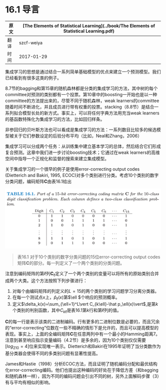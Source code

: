 # 16.1 导言

| 原文   | [The Elements of Statistical Learning](../book/The Elements of Statistical Learning.pdf) |
| ---- | ---------------------------------------- |
| 翻译   | szcf-weiya                               |
| 时间   | 2017-01-29                               |

集成学习的思想是通过结合一系列简单基础模型的优点来建立一个预测模型。我们已经看到有很多这类的例子。

8.7节的bagging和第15章的随机森林都是分类的集成学习的方法，其中树的每个committee对预测的类别都有一个投票。第10章中的boosting一开始也是以一种committee的方法提出来的，尽管不同于随机森林，weak learners的committee随着时间不断进化，并且成员进行带有权重的投票。stacking（8.8节）是结合一系列拟合模型长处的新方式。事实上，可以将任何字典方法用充当weak learners的基函数特殊化为集成学习的方法，比如回归样条。

非参回归的贝叶斯方法也可以看成是集成学习的方法：一系列数目比较多的候选模型被关于它们参数设定的后验分布平均（比如，Neal和Zhang，2006）

集成学习可以分成两个任务：从训练集中建立基本学习的总体，然后结合它们形成复合预测。这章中我们进一步讨论boosting技术；它通过在weak learners的高维空间中指导一个正规化和监督的搜索来建立集成模型。

关于集成学习的一个很早的例子是使用error-correcting output codes (Dietterich and Bakiri, 1995, ECOC)对多个类别进行分类。考虑10个类别的数字分类问题，编码矩阵$\mathbf{C}$由表16.1给出

![](../img/16/tab16.1.png)

> 表16.1 对于10个类别的数字分类问题的15位error-correcting output codes矩阵$\mathbf C$的部分。每一列定义了一个两个类别的分类问题。

注意到编码矩阵的第$\ell$列$\mathbf C_\ell$定义了一个两个类别的变量可以将所有的原始类别合并成两个大类。这个方法按照下列步骤进行：

1. 对每个由编码矩阵的列定义的$L=15$的两个类别的学习问题学习分离分类器。
2. 在每一个测试点$x$上，$\hat p_\ell (x)$第$\ell $个响应的预测概率。
3. 定义$\delta_k(x)=\sum_{\ell=1}^L\vert C_{k\ell}-\hat p_\ell(x)\vert$,是第$k$个类别的判别函数，其中$C_{k\ell}$是表16.1第$k$行和第$\ell$列的值。


$\mathbf C$的每一行是表示该类的二进制编码。行有更多的二进制位数是必要的，而且冗余的“error-correcting”位数在一些不精确的情形下是允许的，而且可以提高模型的表现。事实上，上面的全编码矩阵$\mathbf C$在任意两列中有一个最小的Hamming距离7。注意到甚至响应指示变量编码（4.2节）是多余的，因为10个类别仅仅需要$[log_210=4]$位来实现唯一表示。Dietterich和Bakiri在1995年证明了当分类数作为基分类器会使得不同的多类别问题有显著性提高。

James和Hastie（1998）分析ECOC方法，而且证明了随机编码分配和最优结构化error-correcting编码。他们也提出这种编码的好处在于降低方差（和bagging和随机森林一样），因为不同的编码问题会引出不同的树，另外上面解码步骤（3）有与平均有相似的影响。